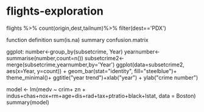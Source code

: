 # flights-exploration

flights %>%
  count(origin,dest,tailnum)%>%
  filter(dest=='PDX')

function definition
sum(is.na)
summary
confusion.matrix


ggplot: 
number<-group_by(subsetcrime, Year)
yearnumber<-summarise(number,count=n())
subsetcrime2<- merge(subsetcrime,yearnumber,by='Year')
ggplot(data=subsetcrime2, aes(x=Year, y=count)) +
  geom_bar(stat="identity", fill="steelblue")+
  theme_minimal()+ ggtitle("year trend")+xlab("year") + ylab("crime number")
  
  
 model <- lm(medv ~ crim+ zn + indus+chas+nox+rm+age+dis+rad+tax+ptratio+black+lstat, data = Boston)
  summary(model)
  
  

